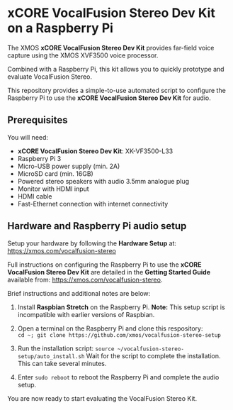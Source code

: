 # xCORE VocalFusion Stereo Dev Kit on a Raspberry Pi

The XMOS **xCORE VocalFusion Stereo Dev Kit** provides far-field voice capture using the XMOS XVF3500 voice processor.

Combined with a Raspberry Pi, this kit allows you to quickly prototype and evaluate VocalFusion Stereo.

This repository provides a simple-to-use automated script to configure the Raspberry Pi to use the **xCORE VocalFusion Stereo Dev Kit** for audio.

## Prerequisites
You will need:

- **xCORE VocalFusion Stereo Dev Kit**: XK-VF3500-L33
- Raspberry Pi 3
- Micro-USB power supply (min. 2A)
- MicroSD card (min. 16GB)
- Powered stereo speakers with audio 3.5mm analogue plug
- Monitor with HDMI input
- HDMI cable
- Fast-Ethernet connection with internet connectivity


## Hardware and Raspberry Pi audio setup
Setup your hardware by following the **Hardware Setup** at: https://xmos.com/vocalfusion-stereo

Full instructions on configuring the Raspberry Pi to use the **xCORE VocalFusion Stereo Dev Kit** are detailed in the **Getting Started Guide** available from: https://xmos.com/vocalfusion-stereo.

Brief instructions and additional notes are below:

1. Install **Raspbian Stretch** on the Raspberry Pi. **Note:** This setup script is incompatible with earlier versions of Raspbian.

2. Open a terminal on the Raspberry Pi and clone this respository:  
`cd ~; git clone https://github.com/xmos/vocalfusion-stereo-setup`

3. Run the installation script: `source ~/vocalfusion-stereo-setup/auto_install.sh`
Wait for the script to complete the installation. This can take several minutes.

4. Enter `sudo reboot` to reboot the Raspberry Pi and complete the audio setup.

You are now ready to start evaluating the VocalFusion Stereo Kit.
